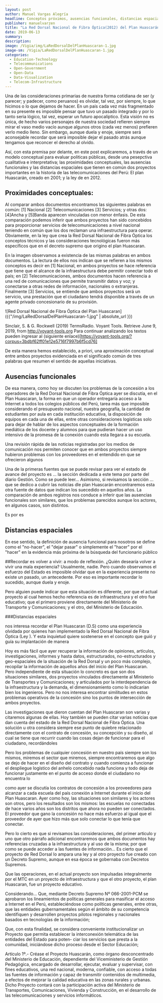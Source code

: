 ```yaml
---
layout: post
author: Manuel Vargas Alegría
headline: Conceptos próximos, ausencias funcionales, distancias espaciales.   
publisher: manuelvarzen
title: "La Red Dorsal Nacional de Fibra Óptica(2012) del Plan Huascarán(2001)"
date: 2019-06-13
summary: 
description: 
image: /Vigia/img/LaRedDorsalDelPlanHuascaran-1.jpg
image-sm: /Vigia/LaRedDorsalDelPlanHuascaran-1.jpg
categories:
  - Education-Technology  
  - Telecommunications
  - Open-Government
  - Open-Data
  - Data-Visualization
  - Telecom-Infrastructure
---
```


Una de las consideraciones primarias de nuestra forma cotidiana de ser (y parecer; y padecer, como peruanos) es olvidar, tal vez, por siempre, lo que hicimos o lo que dejamos de hacer. En un país cada vez más fragmentado en su presente es imposible pensar que tuvo un pasado integrado y por lo tanto seria lógico, tal vez, esperar un futuro apocalíptico. Esta visión no es única, de hecho varios personajes de nuestra sociedad refieren siempre mirar el vaso medio vacío aunque algunos otros (cada vez menos) prefieren verlo medio lleno. Sin embargo, aunque duela y enoje, siempre será aconsejable recordar que será imposible dejar el pasado atrás aunque tengamos que reconcer el derecho al olvido.  

Así, con esta premisa por delante, en este post explicaremos, a través de un modelo conceptual para evaluar politicas públicas, desde una pesepctiva cualitativa e interpretativa; las proximidades conceptuales, las ausencias funcionales y las distancias espaciales que tienen en común dos proyectos importantes en la historia de las telecomunicaciones del Perú: El plan Huascarán, creado en 2001; y la ley de en 2012.  

## Proximidades conceptuales: 
Al comparar ambos documentos encontramos las siguientes palabras en común: [1] Nacional [2] Telecomunicaciones [3] Servicios; y otras dos: [4]Ancha y [5]Banda aparecen vinculadas con menor énfasis. De esta comparación podemos inferir que ambos proyectos han sido concebidos para proporcionar servicios de telecomunicaciones a nivel nacional teniendo en común que los dos reclaman una infraestructura para operar. Obviamente, en la ley que crea la Red Dorsal Nacional de Fibra Óptica los conceptos técnicos y las consideraciones tecnológicas fueron más específicos que en el decreto supremo que origino el plan Huascaran. 

En la imagen observamos a existencia de las mismas palabras en ambos documentos. La lectura de ellos nos indican que se refieren a los mismos conceptos es decir en [1] Nacional, en ambos proyectos se hace referencia que tiene que el alcance de la infraestructura debe permitir conectar todo el país; en [2] Telecomunicaciones, ambos documentos hacen referencia a una red de comunicaciones que permite transmitir datos y voz; y conectarse a otras redes de información, nacionales o extranjeras. Finalmente [3] Servicios, se entiende que ambos proyectos será un servicio, una prestación que el ciudadano tendrá disponible a través de un agente privado concesionario de su provisión. 

![Red Dorsal Nacional de Fibra Óptica del Plan Huascaran]({{"/img/LaRedDorsalDelPlanHuascaran-1.jpg" | absolute_url }})

Sinclair, S. & G. Rockwell (2019) TermsRadio. Voyant Tools. Retrieve June 9, 2019, from http://voyant-tools.org
Para continuar analizando los textos pueden ingresar al (siguiente enlace)[https://voyant-tools.org/?corpus=3bdbf62ff01e12e5716f7997b6f5cd76]

De esta manera hemos establecido, a priori, una aproximación conceptual entre ambos proyectos evidenciada en el significado común de tres palabras que resumen el sentido de aquellas iniciativas. 

## Ausencias funcionales 
De esa manera, como hoy se discuten los problemas de la concesión a los operadores de la Red Dorsal Nacional de Fibra Óptica ayer se discutía, en el Plan Huascaran, la forma en que un operador entregaría acceso a la Internet a todos los colegios públicos del Perú, tarea más que imposible considerando el presupuesto nacional, nuestra geografía, la cantidad de estudiantes por aula en cada institución educativa, la disposición de equipos en cada una de ellas, entre otras consideraciones logísticas solo para dejar de hablar de los aspectos conceptuales de la formación mediática de los docente y alumnos para que pudieran hacer un uso intensivo de la promesa de la conexión cuando esta llegara a su escuela. 

Una revisión rápida de las noticias registradas por los medios de comunicación nos permiten conocer que en ambos proyectos siempre hubieron problemas con los proveedores en el entendido en que se ofrecieron algunos 

Una de la primeras fuentes que se puede revisar para ver el estado de avance del proyecto es ... la sección dedicada a este tema por parte del diario Gestión. Como se puede leer... Asimismo, si revisamos la sección ... que se dedico a cubrir las noticias dle plan Huascarán encontraremos esta otra fuente de datos que indican los suecedido en aquellos años. La comparación de ambos registros nos conduce a inferir que las ausencias funcionales son similares, que los problemas parecidos aunque los actores, en algunos casos, son distintos. 

Es por es

## Distancias espaciales

En ese sentido, la definición de ausencia funcional para nosotros se define como el "no-hacer", el "dejar pasar" o simplemente el "hacer" por el "hacer" en la evidencia más próxima de la búsqueda del funcionario público 


##Recordar es volver a vivir: a modo de reflexión. 
¿Quién desearía volver a vivir una mala experiencia? Usualmente, nadie. Pero cuando observamos el esfuerzo del Estado es imposible olvidar que en la experiencia presente no existe un pasado, un antecedente. Por eso es importante recordar lo sucedido, aunque duela y enoje. 

Pero alguien puede indicar que esta situación es diferente, por que el actual proyecto al cual hemos hecho referencia es de infraestructura y el otro fue educativo; que el primero proviene directamente del Ministerio de Transporte y Comunicaciones; y el otro, del Ministerio de Educación. 

###Distancias espaciales



nos interesa recordar el Plan Huascaran (D.S) como una experiencia olvidada por quienes han implementado la Red Dorsal Nacional de Fibra Óptica (Ley ). Y esta inquietud quiere sostenerse en el concepto que guió y guía su implantación de manera  



Hoy es más fácil que ayer recuperar la información de opiniones, artículos, investigaciones, informes y hasta datos, estructurados, no-estructurados y geo-espaciales de la situación de la Red Dorsal y un poco más complejo, recopilar la información de aquellos años del inicio del Plan Huascaran. Pero independiente de esta situación lo concreto es que son dos situaciones similares, dos proyectos vinculados directamente al Ministerio de Transportes y Comunicaciones; y articulados por la interdependencia de la infraestructura y la demanda, el dimensionamiento como lo indicarían bien los ingenieros. Pero no nos interesa encontrar similitudes en estos problemas operativos de la concesión sino los puntos de intersección de ambos proyectos. 






Las investigaciones que dieron cuentan del Plan Huascaran son varias y citaremos algunas de ellas. Hoy también se pueden citar varias noticias que dan cuenta del estado de la Red Dorsal Nacional de Fibra Óptica. Una solución u otra considera siempre ese punto de quiebre relacionado directamente con el contrato de concesión, su concepción y su diseño, al cual se tiene que recurrir cuando las cosas dejan de funcionar para el ciudadano, recordándoles  





Pero los problemas de cualquier concesión en nuestro país siempre son los mismos, miremos el sector que miremos, siempre encontraremos que algo se dejo de hacer en el diseño del contrato y cuando comienza a funcionar el despliegue logístico del anhelo concebido nada funciona y todo deja de funcionar justamente en el punto de acceso donde el ciudadano no encuentra lo  



como ayer se discutía los contratos de concesión a los proveedores para alcanzar a cada escuela del país conexión a Internet durante el inicio del Plan Huascaran. Ayer como hoy, las situaciones son similares y los actores son otros, pero los resultados son los mismos: las escuelas no conectadas de hace varios años son los distritos que ahora no pueden ser conectados. El proveedor que gano la concesión no hace más esfuerzo al igual que el proveedor de ayer que hizo más que solo conectar lo que tenía que conectar. 




Pero lo cierto es que si revisamos las consideraciones, del primer articulo y uno que otro párrafo adicional encontraremos que ambos documentos hay referencias cruzadas a la infraestructura y al uso de la misma; por que como se puede acceder a las fuentes de información... Es cierto que el proyecto de Red Dorsal lo ampara una ley y al otro proyecto fue creado con un Decreto Supremo, aunque en esa época se gobernaba con Decretos Supremos. 

Que las operaciones, en el actual proyecto son impulsadas integralmente por el MTC en un proyecto de infraestructura y que el otro proyecto, el plan Huascaran, fue un proyecto educativo. 






Considerando... 
Que, mediante Decreto Supremo Nº 066-2001-PCM se aprobaron los lineamientos de políticas generales para masificar el acceso a Internet en el Perú, estableciéndose como políticas generales, entre otras, que las entidades gubernamentales según el ámbito de su competencia identifiquen y desarrollen proyectos pilotos regionales y nacionales basados en tecnologías de la información;

Que, con esta finalidad, se considera conveniente institucionalizar un Proyecto que permita establecer la interconexión telemática de las entidades del Estado para poten- ciar los servicios que presta a la comunidad, iniciándose dicho proceso desde el Sector Educación;


Artículo 1º.- Créase el Proyecto Huascarán, como órgano desconcentrado del Ministerio de Educación, dependiente del Viceministerio de Gestión Pedagógica, encargado de desarrollar, ejecutar, evaluar y supervisar, con fines educativos, una red nacional, moderna, confiable, con acceso a todas las fuentes de información y capaz de transmitir contenidos de multimedia, a efectos de mejorar la calidad educativa en las zonas rurales y urbanas. Dicho Proyecto contará con la participación activa del Ministerio de Transportes, Comunicaciones, Vivienda y Construcción, en el desarrollo de las telecomunicaciones y servicios informáticos.
